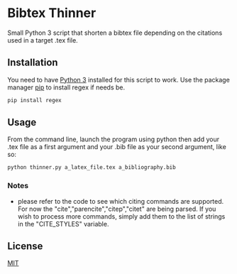 # Bibtex Thinner

Small Python 3 script that shorten a bibtex file depending on the citations used in a target .tex file.

## Installation
You need to have [Python 3](https://www.python.org/downloads/) installed for this script to work.
Use the package manager [pip](https://pip.pypa.io/en/stable/) to install regex if needs be.

```bash
pip install regex
```

## Usage
From the command line, launch the program using python then add your .tex file as a first argument and your .bib file as your second argument, like so:
```bash
python thinner.py a_latex_file.tex a_bibliography.bib
```

### Notes
- please refer to the code to see which citing commands are supported. For now the "cite","parencite","citep","citet" are being parsed. If you wish to process more commands, simply add them to the list of strings in the "CITE_STYLES" variable.

## License
[MIT](https://choosealicense.com/licenses/mit/)
